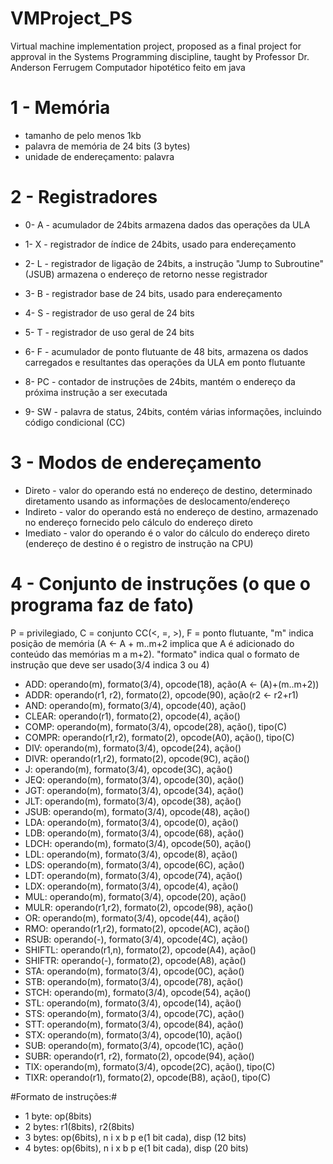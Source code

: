 # VMProject_PS
Virtual machine implementation project, proposed as a final project for approval in the Systems Programming discipline, taught by Professor Dr. Anderson Ferrugem
Computador hipotético feito em java

# 1 - Memória
  * tamanho de pelo menos 1kb
  * palavra de memória de 24 bits (3 bytes)
  * unidade de endereçamento: palavra

  # 2 - Registradores

  * 0- A - acumulador de 24bits armazena dados das operações da ULA

  * 1- X - registrador de índice de 24bits, usado para endereçamento

  * 2- L - registrador de ligação de 24bits, a instrução "Jump to Subroutine" (JSUB) armazena o endereço de retorno nesse registrador

  * 3- B - registrador base de 24 bits, usado para endereçamento

  * 4- S - registrador de uso geral de 24 bits

  * 5- T - registrador de uso geral de 24 bits

  * 6- F - acumulador de ponto flutuante de 48 bits, armazena os dados carregados e resultantes das operações da ULA em ponto flutuante

  * 8- PC - contador de instruções de 24bits, mantém o endereço da próxima instrução a ser executada

  * 9- SW - palavra de status, 24bits, contém várias informações, incluindo código condicional (CC)

  # 3 - Modos de endereçamento
  
  * Direto - valor do operando está no endereço de destino, determinado diretamento usando as informações de deslocamento/endereço
  * Indireto - valor do operando está no endereço de destino, armazenado no endereço fornecido pelo cálculo do endereço direto
  * Imediato - valor do operando é o valor do cálculo do endereço direto (endereço de destino é o registro de instrução na CPU)
  
  # 4 - Conjunto de instruções (o que o programa faz de fato)
  
  P = privilegiado, C = conjunto CC(<, =, >), F = ponto flutuante, "m" indica posição de memória (A <- A + m..m+2 implica que A é adicionado do conteúdo das memórias m
  a m+2). "formato" indica qual o formato de instrução que deve ser usado(3/4 indica 3 ou 4)

  * ADD: operando(m), formato(3/4), opcode(18), ação(A <- (A)+(m..m+2))
  * ADDR: operando(r1, r2), formato(2), opcode(90), ação(r2 <- r2+r1)
  * AND: operando(m), formato(3/4), opcode(40), ação()
  * CLEAR: operando(r1), formato(2), opcode(4), ação()
  * COMP: operando(m), formato(3/4), opcode(28), ação(), tipo(C)
  * COMPR: operando(r1,r2), formato(2), opcode(A0), ação(), tipo(C)
  * DIV: operando(m), formato(3/4), opcode(24), ação()
  * DIVR: operando(r1,r2), formato(2), opcode(9C), ação()
  * J: operando(m), formato(3/4), opcode(3C), ação()
  * JEQ: operando(m), formato(3/4), opcode(30), ação()
  * JGT: operando(m), formato(3/4), opcode(34), ação()
  * JLT: operando(m), formato(3/4), opcode(38), ação()
  * JSUB: operando(m), formato(3/4), opcode(48), ação()
  * LDA: operando(m), formato(3/4), opcode(0), ação()
  * LDB: operando(m), formato(3/4), opcode(68), ação()
  * LDCH: operando(m), formato(3/4), opcode(50), ação()
  * LDL: operando(m), formato(3/4), opcode(8), ação()
  * LDS: operando(m), formato(3/4), opcode(6C), ação()
  * LDT: operando(m), formato(3/4), opcode(74), ação()
  * LDX: operando(m), formato(3/4), opcode(4), ação()
  * MUL: operando(m), formato(3/4), opcode(20), ação()
  * MULR: operando(r1,r2), formato(2), opcode(98), ação()
  * OR: operando(m), formato(3/4), opcode(44), ação()
  * RMO: operando(r1,r2), formato(2), opcode(AC), ação()
  * RSUB: operando(-), formato(3/4), opcode(4C), ação()
  * SHIFTL: operando(r1,n), formato(2), opcode(A4), ação()
  * SHIFTR: operando(-), formato(2), opcode(A8), ação()
  * STA: operando(m), formato(3/4), opcode(0C), ação()
  * STB: operando(m), formato(3/4), opcode(78), ação()
  * STCH: operando(m), formato(3/4), opcode(54), ação()
  * STL: operando(m), formato(3/4), opcode(14), ação()
  * STS: operando(m), formato(3/4), opcode(7C), ação()
  * STT: operando(m), formato(3/4), opcode(84), ação()
  * STX: operando(m), formato(3/4), opcode(10), ação()
  * SUB: operando(m), formato(3/4), opcode(1C), ação()
  * SUBR: operando(r1, r2), formato(2), opcode(94), ação()
  * TIX: operando(m), formato(3/4), opcode(2C), ação(), tipo(C)
  * TIXR: operando(r1), formato(2), opcode(B8), ação(), tipo(C)
  
  #Formato de instruções:#

 * 1 byte: op(8bits)
 * 2 bytes: r1(8bits), r2(8bits)
 * 3 bytes: op(6bits), n i x b p e(1 bit cada), disp (12 bits)
 * 4 bytes: op(6bits), n i x b p e(1 bit cada), disp (20 bits)
